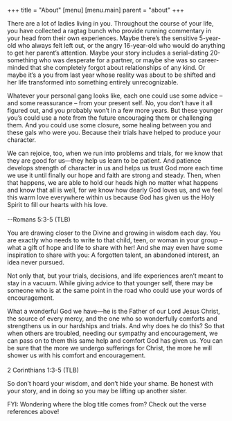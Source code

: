 +++
title = "About"
[menu]
[menu.main]
parent = "about"
+++

There are a lot of ladies living in you. Throughout the course of your life, you have collected a ragtag bunch who provide running commentary in your head from their own experiences. Maybe there’s the sensitive 5-year-old who always felt left out, or the angry 16-year-old who would do anything to get her parent’s attention. Maybe your story includes a serial-dating 20-something who was desperate for a partner, or maybe she was so career-minded that she completely forgot about relationships of any kind. Or maybe it’s a you from last year whose reality was about to be shifted and her life transformed into something entirely unrecognizable.

Whatever your personal gang looks like, each one could use some advice – and some reassurance – from your present self. No, you don’t have it all figured out, and you probably won’t in a few more years. But these younger you’s could use a note from the future encouraging them or challenging them. And you could use some closure, some healing between you and these gals who were you. Because their trials have helped to produce your character.

<p class="quote">
We can rejoice, too, when we run into problems and trials, for we know that they are good for us—they help us learn to be patient. And patience develops strength of character in us and helps us trust God more each time we use it until finally our hope and faith are strong and steady. Then, when that happens, we are able to hold our heads high no matter what happens and know that all is well, for we know how dearly God loves us, and we feel this warm love everywhere within us because God has given us the Holy Spirit to fill our hearts with his love.
<br>
<br>
--Romans 5:3-5 (TLB)
</p>

You are drawing closer to the Divine and growing in wisdom each day. You are exactly who needs to write to that child, teen, or woman in your group – what a gift of hope and life to share with her! And she may even have some inspiration to share with you: A forgotten talent, an abandoned interest, an idea never pursued.

Not only that, but your trials, decisions, and life experiences aren’t meant to stay in a vacuum. While giving advice to that younger self, there may be someone who is at the same point in the road who could use your words of encouragement.

<p class="quote">
What a wonderful God we have—he is the Father of our Lord Jesus Christ, the source of every mercy, and the one who so wonderfully comforts and strengthens us in our hardships and trials. And why does he do this? So that when others are troubled, needing our sympathy and encouragement, we can pass on to them this same help and comfort God has given us. You can be sure that the more we undergo sufferings for Christ, the more he will shower us with his comfort and encouragement.
<br>
<br>
2 Corinthians 1:3-5 (TLB)
</p>

So don’t hoard your wisdom, and don’t hide your shame. Be honest with your story, and in doing so you may be lifting up another sister.

FYI: Wondering where the blog title comes from? Check out the verse references above!